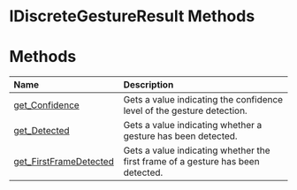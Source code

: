 IDiscreteGestureResult Methods  
==============================  

<span id="publicmethodsSection"></span>

Methods  
=======  

<table>
<colgroup>
<col width="30%" />
<col width="60%" />
</colgroup>
<thead>
<tr class="header">
<th align="left">Name</th>
<th align="left">Description</th>
</tr>
</thead>
<tbody>
<tr class="odd">
<td align="left"><a href="Methods/get_Confidence_Method.md">get_Confidence</a></td>
<td align="left">Gets a value indicating the confidence level of the gesture detection.</td>
</tr>
<tr class="even">
<td align="left"><a href="Methods/get_Detected_Method.md">get_Detected</a></td>
<td align="left">Gets a value indicating whether a gesture has been detected.</td>
</tr>
<tr class="odd">
<td align="left"><a href="Methods/get_FirstFrameDetected.md">get_FirstFrameDetected</a></td>
<td align="left">Gets a value indicating whether the first frame of a gesture has been detected.</td>
</tr>
</tbody>
</table>



<!--Please do not edit the data in the comment block below.-->
<!--
TOCTitle : IDiscreteGestureResult Methods
RLTitle : IDiscreteGestureResult Methods
KeywordK : IDiscreteGestureResult interface, methods
KeywordA : Methods.T:Microsoft.Kinect.visualgesturebuilder.IDiscreteGestureResult
AssetID : Methods.T:Microsoft.Kinect.visualgesturebuilder.IDiscreteGestureResult
Locale : en-us
CommunityContent : 1
TargetOS : Windows
TopicType : kbSyntax
DocSet : K4Wv2
ProjType : K4Wv2Proj
Technology : Kinect for Windows
Product : Kinect for Windows SDK v2
productversion : 20
-->
